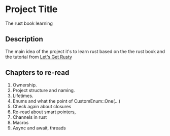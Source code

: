 # Project Title

The rust book learning

## Description

The main idea of the project it's to learn rust based on the the rust book and the tutorial from [Let's Get Rusty](https://youtube.com/playlist?list=PLai5B987bZ9CoVR-QEIN9foz4QCJ0H2Y8&si=hmYji6jZjPGGwOi4)

## Chapters to re-read 

1. Ownership.
2. Project structure and naming.
3. Lifetimes.
4. Enums and what the point of CustomEnum::One(...)
5. Check again about closures
6. Re-read about smart pointers, 
7. Channels in rust
8. Macros
9. Async and await, threads